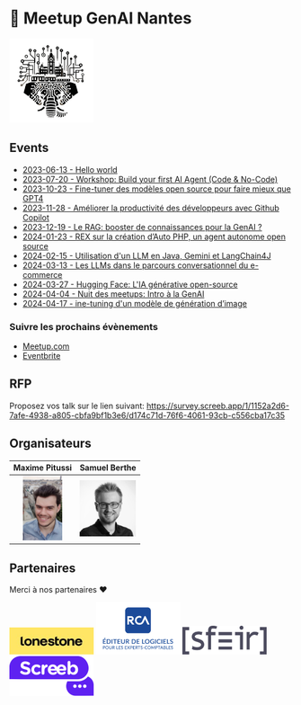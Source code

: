 
# 🧠 Meetup GenAI Nantes

<img width="150" title="Logo GenAI Meetup Nantes" src="./assets/logo.png">

## Events

- [2023-06-13 - Hello world](./S1E1%20-%20Hello%20world/)
- [2023-07-20 - Workshop: Build your first AI Agent (Code & No-Code)](./S1E2%20-%20Workshop%20langchain/)
- [2023-10-23 - Fine-tuner des modèles open source pour faire mieux que GPT4](./S2E1%20-%20Crisp/)
- [2023-11-28 - Améliorer la productivité des développeurs avec Github Copilot](./S2E2%20-%20Github%20Copilot/)
- [2023-12-19 - Le RAG: booster de connaissances pour la GenAI ?](./S2E3%20-%20Devana/)
- [2024-01-23 - REX sur la création d’Auto PHP, un agent autonome open source](./S2E4%20-%20Theodo/)
- [2024-02-15 - Utilisation d'un LLM en Java, Gemini et LangChain4J](./S2E5%20-%20Google%20Cloud%20Platform/)
- [2024-03-13 - Les LLMs dans le parcours conversationnel du e-commerce](./S2E6%20-%20iAdvize/)
- [2024-03-27 - Hugging Face: L'IA générative open-source](./S2E7%20-%20Hugging%20Face/)
- [2024-04-04 - Nuit des meetups: Intro à la GenAI](./S2E8%20-%20Nuit%20des%20meetups/)
- [2024-04-17 - ine-tuning d'un modèle de génération d’image](./S2E9%20-%20Seelab//)

### Suivre les prochains évènements

- [Meetup.com](https://www.meetup.com/generative-ai-nantes)
- [Eventbrite](https://www.eventbrite.com/o/generative-ai-nantes-73163402733)

## RFP

Proposez vos talk sur le lien suivant: https://survey.screeb.app/1/1152a2d6-7afe-4938-a805-cbfa9bf1b3e6/d174c71d-76f6-4061-93cb-c556cba17c35

## Organisateurs

|                                              Maxime Pitussi                                              |                                               Samuel Berthe                                               |
| :------------------------------------------------------------------------------------------------------: | :-------------------------------------------------------------------------------------------------------: |
| <a href="https://www.linkedin.com/in/maximepitussi"><img src="assets/team/maxime.webp" width="70px"></a> | <a href="https://www.linkedin.com/in/samuelberthe/"><img src="assets/team/samuel.jpeg" width="100px"></a> |

## Partenaires

Merci à nos partenaires ❤️

<a href="https://www.lonestone.io/"><img width="150" title="Lonestone" src="./assets/partners/lonestone.png"></a>
<a href="https://rca.fr/"><img width="150" title="RCA" src="./assets/partners/rca.png"></a>
<a href="https://sfeir.com"><img width="150" title="Sfeir" src="./assets/partners/sfeir.png"></a>
<a href="https://screeb.app"><img width="150" title="Screeb" src="./assets/partners/screeb.svg"></a>
